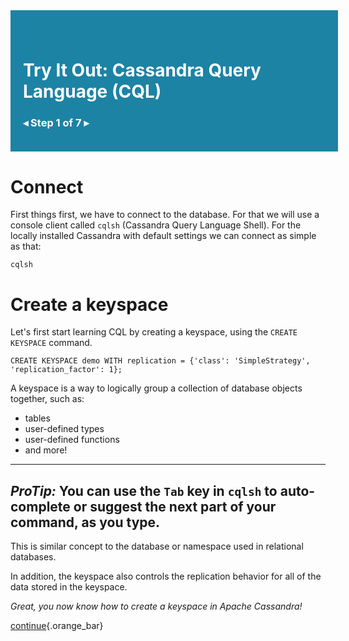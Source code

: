 <div style="width:100%; padding: 40px 0 20px 20px; background-color: rgb(28, 131, 165); color: white;">

# Try It Out: Cassandra Query Language (CQL)

### <a style="color: white; text-decoration: none;" href="command:katapod.loadPage?intro">◂</a> Step 1 of 7 <a style="color: white; text-decoration: none;" href="command:katapod.loadPage?step2">▸</a>

</div>

# Connect

First things first, we have to connect to the database. For that we will use a console client called `cqlsh` (Cassandra Query Language Shell). For the locally installed Cassandra with default settings we can connect as simple as that:

```
cqlsh
```

# Create a keyspace

Let's first start learning CQL by creating a keyspace, using the `CREATE KEYSPACE` command.

```
CREATE KEYSPACE demo WITH replication = {'class': 'SimpleStrategy', 'replication_factor': 1};
```

A keyspace is a way to logically group a collection of database objects together, such as:

* tables
* user-defined types
* user-defined functions
* and more!

---
*ProTip:* You can use the `Tab` key in `cqlsh` to auto-complete or suggest the next part of your command, as you type.
---

This is similar concept to the database or namespace used in relational databases.

In addition, the keyspace also controls the replication behavior for all of the data stored in the keyspace.

*Great, you now know how to create a keyspace in Apache Cassandra!*

[continue](command:katapod.loadPage?step3){.orange_bar}

